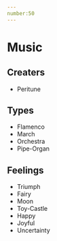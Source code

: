 ```yaml
---
number:50
---
```


# Music


## Creaters
* Peritune


## Types
* Flamenco
* March
* Orchestra
* Pipe-Organ

## Feelings
* Triumph
* Fairy
* Moon
* Toy-Castle
* Happy
* Joyful
* Uncertainty

